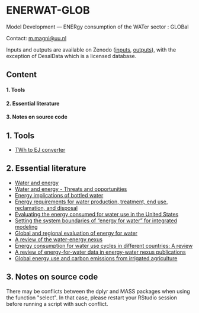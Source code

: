 # ENERWAT-GLOB
Model Development — ENERgy consumption of the WATer sector : GLOBal

Contact: m.magni@uu.nl

Inputs and outputs are available on Zenodo ([inputs](https://doi.org/10.5281/zenodo.13961187), [outputs](https://doi.org/10.5281/zenodo.13961387)), with the exception of DesalData which is a licensed database. 

## Content
#### 1. Tools
#### 2. Essential literature
#### 3. Notes on source code

## 1. Tools 
* [TWh to EJ converter](https://www.convert-measurement-units.com/convert+Terawatt+hour+to+Exajoule.php)

## 2. Essential literature
* [Water and energy](https://doi.org/10.1146/annurev.eg.19.110194.001411)
* [Water and energy - Threats and opportunities](https://doi.org/10.2166/9781780406947)
* [Energy implications of bottled water](10.1088/1748-9326/4/1/014009)
* [Energy requirements for water production, treatment, end use, reclamation, and disposal](http://dx.doi.org/10.1016/j.rser.2012.05.022)
* [Evaluating the energy consumed for water use in the United States](https://doi.org/10.1088/1748-9326/7/3/034034)
* [Setting the system boundaries of “energy for water” for integrated modeling](https://doi.org/10.1021/acs.est.6b01066)
* [Global and regional evaluation of energy for water](https://doi.org/10.1021/acs.est.6b01065)
* [A review of the water-energy nexus](http://dx.doi.org/10.1016/j.rser.2016.07.020)
* [Energy consumption for water use cycles in different countries: A review](http://dx.doi.org/10.1016/j.apenergy.2016.06.114)
* [A review of energy-for-water data in energy-water nexus publications](https://doi.org/10.1088/1748-9326/abcc2a)
* [Global energy use and carbon emissions from irrigated agriculture](https://doi.org/10.1038/s41467-024-47383-5)

## 3. Notes on source code
There may be conflicts between the dplyr and MASS packages when using the function "select". In that case, please restart your RStudio session before running a script with such conflict.



